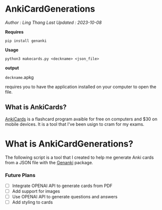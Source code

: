 # AnkiCardGenerations

_Author : Ling Thang_
_Last Updated : 2023-10-08_

**Requires**

```
pip install genanki
```

**Usage**

```
python3 makecards.py <deckname> <json_file>
```

**output**

`deckname`.apkg

requires you to have the application installed on your computer to open the file.

## What is AnkiCards?

[AnkiCards](https://apps.ankiweb.net/) is a flashcard program avaible for free on computers and $30 on mobile devices. It is a tool that I've been usign to cram for my exams.

# What is AnkiCardGenerations?

The following script is a tool that I created to help me generate Anki cards from a JSON file with the [Genanki](https://pypi.org/project/genanki/) package.

### Future Plans

- [ ] Integrate OPENAI API to generate cards from PDF
- [ ] Add support for images
- [ ] Use OPENAI API to generate questions and answers
- [ ] Add styling to cards
